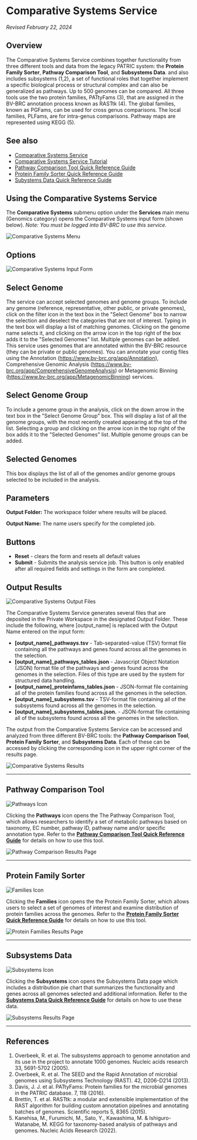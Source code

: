 # Comparative Systems Service

*Revised February 22, 2024*

## Overview
The Comparative Systems Service combines together functionality from three different tools and data from the legacy PATRIC system: the **Protein Family Sorter**, **Pathway Comparison Tool**, and **Subsystems Data**. and also includes subsystems (1,2), a set of functional roles that together implement a specific biological process or structural complex and can also be generalized as pathways. Up to 500 genomes can be compared. All three tools use the two protein families, PATtyFams (3), that are assigned in the BV-BRC annotation process known as RASTtk (4). The global families, known as PGFams, can be used for cross genus comparisons. The local families, PLFams, are for intra-genus comparisons. Pathway maps are represented using KEGG (5).

## See also
  * [Comparative Systems Service](https://www.bv-brc.org/app/ComparativeSystems)
  * [Comparative Systems Service Tutorial](/tutorial/comparative_systems/comparative_systems)
  * [Pathway Comparison Tool Quick Reference Guide](/quick_references/other/pathway_comparison_tool)
  * [Protein Family Sorter Quick Reference Guide](/quick_references/other/protein_family_sorter)
  * [Subystems Data Quick Reference Guide](/quick_references/other/subsystems_data) 

## Using the Comparative Systems Service
The **Comparative Systems** submenu option under the **Services** main menu (Genomics category) opens the Comparative Systems input form (shown below). *Note: You must be logged into BV-BRC to use this service.*

![Comparative Systems Menu](../images/bv_services_menu.png)

## Options
![Comparative Systems Input Form](../images/comparative_systems/input_form.png)

## Select Genome
The service can accept selected genomes and genome groups. To include any genome (reference, representative, other public, or private genomes), click on the filter icon in the text box in the "Select Genome" box to narrow the selection and deselect the categories that are not of interest. Typing in the text box will display a list of matching genomes. Clicking on the genome name selects it, and clicking on the arrow icon in the top right of the box adds it to the "Selected Genomes" list. Multiple genomes can be added. This service uses genomes that are annotated within the BV-BRC resource (they can be private or public genomes).  You can annotate your contig files using the Annotation (https://www.bv-brc.org/app/Annotation), Comprehensive Genomic Analysis (https://www.bv-brc.org/app/ComprehensiveGenomeAnalysis) or Metagenomic Binning (https://www.bv-brc.org/app/MetagenomicBinning) services.

## Select Genome Group
To include a genome group in the analysis, click on the down arrow in the text box in the "Select Genome Group" box. This will display a list of all the genome groups, with the most recently created appearing at the top of the list. Selecting a group and clicking on the arrow icon in the top right of the box adds it to the "Selected Genomes" list. Multiple genome groups can be added.

## Selected Genomes
This box displays the list of all of the genomes and/or genome groups selected to be included in the analysis.

## Parameters

**Output Folder:** The workspace folder where results will be placed.

**Output Name:** The name users specify for the completed job. 

## Buttons
* **Reset** - clears the form and resets all default values
* **Submit** - Submits the analysis service job. This button is only enabled after all required fields and settings in the form are completed.

## Output Results
![Comparative Systems Output Files](../images/comparative_systems/result_page.png) 

The Comparative Systems Service generates several files that are deposited in the Private Workspace in the designated Output Folder. These include the following, where [output_name] is replaced with the Output Name entered on the input form:

* **[output_name]_pathways.tsv** - Tab-separated-value (TSV) format file containing all the pathways and genes found across all the genomes in the selection.
* **[output_name]_pathways_tables.json** - Javascript Object Notation (JSON) format file of the pathways and genes found across the genomes in the selection. Files of this type are used by the system for structured data handling.
* **[output_name]_proteinfams_tables.json** - JSON-format file containing all of the protein families found across all the genomes in the selection.
* **[output_name]_subsystems.tsv** - TSV-format file containing all of the subsystems found across all the genomes in the selection.
* **[output_name]_subsystems_tables.json.** - JSON-format file containing all of the subsystems found across all the genomes in the selection.

The output from the Comparative Systems Service can be accessed and analyzed from three different BV-BRC tools: the **Pathway Comparison Tool**, **Protein Family Sorter**, and **Subsystems Data**. Each of these can be accessed by clicking the corresponding icon in the upper right corner of the results page. 

![Comparative Systems Results](../images/comparative_systems/result_page_icons.png) 

<hr>

## Pathway Comparison Tool

![Pathways Icon](../images/comparative_systems/pathways_icon.png) 

Clicking the **Pathways** icon opens the The Pathway Comparison Tool, which allows researchers to identify a set of metabolic pathways based on taxonomy, EC number, pathway ID, pathway name and/or specific annotation type. Refer to the **[Pathway Comparison Tool Quick Reference Guide](/quick_references/other/pathway_comparison_tool)** for details on how to use this tool.

![Pathway Comparison Results Page](../images/comparative_systems/pathways_result.png) 

<hr>

## Protein Family Sorter

![Families Icon](../images/comparative_systems/families_icon.png) 

Clicking the **Families** icon opens the the Protein Family Sorter, which allows users to select a set of genomes of interest  and examine distribution of protein families across the genomes. Refer to the **[Protein Family Sorter Quick Reference Guide](/quick_references/other/protein_family_sorter)** for details on how to use this tool.

![Protein Families Results Page](../images/comparative_systems/families_result.png) 

<hr>

## Subsystems Data

![Subsystems Icon](../images/comparative_systems/subsystems_icon.png) 

Clicking the **Subsystems** icon opens the Subsystems Data page which includes a distribution pie chart that summarizes the functionality and genes across all genomes selected and additional information.  Refer to the **[Subystems Data Quick Reference Guide](/quick_references/other/subsystems_data)** for details on how to use these data.

![Subsystems Results Page](../images/comparative_systems/subsystems_result.png) 

<hr>

## References
1. Overbeek, R. et al. The subsystems approach to genome annotation and its use in the project to annotate 1000 genomes. Nucleic acids research 33, 5691-5702 (2005).
2. Overbeek, R. et al. The SEED and the Rapid Annotation of microbial genomes using Subsystems Technology (RAST). 42, D206-D214 (2013).
3. Davis, J. J. et al. PATtyFams: Protein families for the microbial genomes in the PATRIC database. 7, 118 (2016).
4. Brettin, T. et al. RASTtk: a modular and extensible implementation of the RAST algorithm for building custom annotation pipelines and annotating batches of genomes. Scientific reports 5, 8365 (2015).
5. Kanehisa, M., Furumichi, M., Sato, Y., Kawashima, M. & Ishiguro-Watanabe, M. KEGG for taxonomy-based analysis of pathways and genomes. Nucleic Acids Research (2022).






